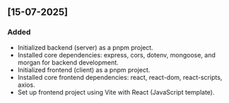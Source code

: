 ## [15-07-2025]
### Added
- Initialized backend (server) as a pnpm project.
- Installed core dependencies: express, cors, dotenv, mongoose, and morgan for backend development.
- Initialized frontend (client) as a pnpm project.
- Installed core frontend dependencies: react, react-dom, react-scripts, axios.
- Set up frontend project using Vite with React (JavaScript template).
